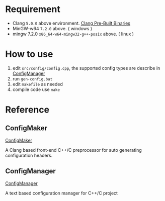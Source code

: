# Requirement
* Clang `5.0.0` above environment. [Clang Pre-Built Binaries](http://releases.llvm.org/download.html)
* MinGW-w64 `7.2.0` above. ( windows )
* mingw 7.2.0 `x86_64-w64-mingw32-g++-posix` above. ( linux )

# How to use

1. edit `src/config/config.cpp`, the supported config types are describe in [ConfigManager](https://github.com/adahbingee/config-manager)
1. run `gen-config.bat`
1. edit `makefile` as needed
1. compile code use `make`

# Reference

## ConfigMaker

[ConfigMaker](https://gist.github.com/adahbingee/33e539264dc4e23dbddb5776bf25a1c1)

A Clang based front-end C++/C preprocessor for auto generating configuration headers.

## ConfigManager

[ConfigManager](https://github.com/adahbingee/config-manager)

A text based configuration manager for C++/C project
